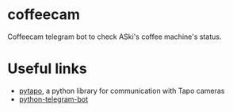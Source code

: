 # coffeecam
Coffeecam telegram bot to check ASki's coffee machine's status.

# Useful links
- [pytapo](https://pypi.org/project/pytapo/), a python library for communication with Tapo cameras
- [python-telegram-bot](https://github.com/python-telegram-bot/python-telegram-bot)
